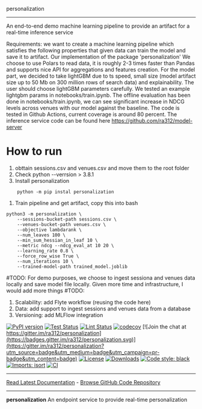 personalization
_________________
An end-to-end demo machine learning pipeline to provide an artifact for a real-time inference service

Requirements: we want to create a machine learning pipeline which satisfies the following properties that given
data can train the model and save it to artifact. 
Our implementation of the package 'personalization'
We choose to use Polars to read data, it is roughly 2-3 times faster than Pandas and supports nice API for 
aggregations and features creation.
For the model part, we decided to take lightGBM  due to ts speed, small size (model artifact size up to 50 Mb on 300 million rows of search data) and explainability. The user should choose lightGBM parameters carefully.
We tested an example lightgbm params in notebooks/train.ipynb.
The offline evaluation has been done in notebooks/train.ipynb, we can see significant increase in NDCG levels across venues with our model against the baseline.
The code is tested in Github Actions, current coverage is around 80 percent.
The inference service code can be found here https://github.com/ra312/model-server
# How to run

1. obttain sessions.csv and venues.csv and move them to the root folder
2. Check python --verrsion > 3.8.1 
3. Install personalization
```console
    python -m pip instal personalization
```
1. Train pipeline and get artifact, copy this into bash
```console
python3 -m personalization \
    --sessions-bucket-path sessions.csv \
    --venues-bucket-path venues.csv \
    --objective lambdarank \
    --num_leaves 100 \
    --min_sum_hessian_in_leaf 10 \
    --metric ndcg --ndcg_eval_at 10 20 \
    --learning_rate 0.8 \
    --force_row_wise True \
    --num_iterations 10 \
    --trained-model-path trained_model.joblib
```
#TODO:
For demo purposes, we choose to ingest sessiona and venues data locally and save model file locally. Given more time and infrastructure, I would add more things
#TODO:
1. Scalability: add Flyte workflow (reusing the code here)
2. Data: add support to ingest sessions and venues data from a database
3. Versioning: add MLFlow integration

[![PyPI version](https://badge.fury.io/py/personalization.svg)](http://badge.fury.io/py/personalization)
[![Test Status](https://github.com/ra312/personalization/workflows/Test/badge.svg?branch=develop)](https://github.com/ra312/personalization/actions?query=workflow%3ATest)
[![Lint Status](https://github.com/ra312/personalization/workflows/Lint/badge.svg?branch=develop)](https://github.com/ra312/personalization/actions?query=workflow%3ALint)
[![codecov](https://codecov.io/gh/ra312/personalization/branch/main/graph/badge.svg)](https://codecov.io/gh/ra312/personalization)
[![Join the chat at https://gitter.im/ra312/personalization](https://badges.gitter.im/ra312/personalization.svg)](https://gitter.im/ra312/personalization?utm_source=badge&utm_medium=badge&utm_campaign=pr-badge&utm_content=badge)
[![License](https://img.shields.io/github/license/mashape/apistatus.svg)](https://pypi.python.org/pypi/personalization/)
[![Downloads](https://pepy.tech/badge/personalization)](https://pepy.tech/project/personalization)
[![Code style: black](https://img.shields.io/badge/code%20style-black-000000.svg)](https://github.com/psf/black)
[![Imports: isort](https://img.shields.io/badge/%20imports-isort-%231674b1?style=flat&labelColor=ef8336)](https://timothycrosley.github.io/isort/)
[![CI](https://github.com/ra312/personalization/actions/workflows/action.yml/badge.svg)](https://github.com/ra312/personalization/actions/workflows/action.yml)
_________________

[Read Latest Documentation](https://ra312.github.io/personalization/) - [Browse GitHub Code Repository](https://github.com/ra312/personalization/)
_________________

**personalization** An endpoint service to provide real-time personalization
